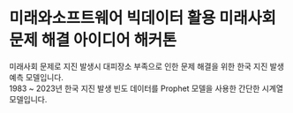 # 미래와소프트웨어 빅데이터 활용 미래사회문제 해결 아이디어 해커톤
미래사회 문제로 지진 발생시 대피장소 부족으로 인한 문제 해결을 위한 한국 지진 발생 예측 모델입니다.  
1983 ~ 2023년 한국 지진 발생 빈도 데이터를 Prophet 모델을 사용한 간단한 시계열 모델입니다.
